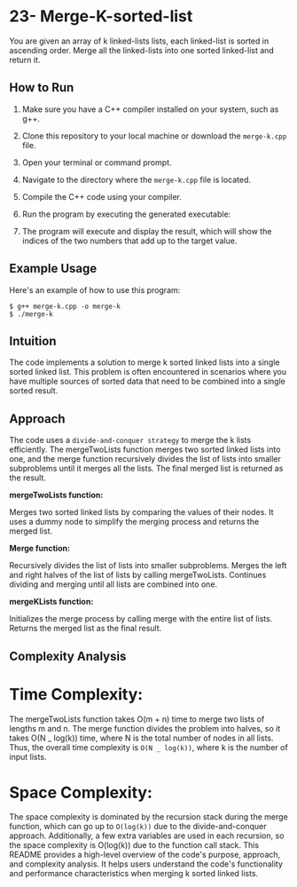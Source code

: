 # 23- Merge-K-sorted-list

You are given an array of k linked-lists lists, each linked-list is sorted in ascending order.
Merge all the linked-lists into one sorted linked-list and return it.

## How to Run

1. Make sure you have a C++ compiler installed on your system, such as g++.

2. Clone this repository to your local machine or download the `merge-k.cpp` file.

3. Open your terminal or command prompt.

4. Navigate to the directory where the `merge-k.cpp` file is located.

5. Compile the C++ code using your compiler.

6. Run the program by executing the generated executable:

7. The program will execute and display the result, which will show the indices of the two numbers that add up to the target value.

## Example Usage

Here's an example of how to use this program:

```shell
$ g++ merge-k.cpp -o merge-k
$ ./merge-k
```

## Intuition

The code implements a solution to merge k sorted linked lists into a single sorted linked list. This problem is often encountered in scenarios where you have multiple sources of sorted data that need to be combined into a single sorted result.

## Approach

The code uses a `divide-and-conquer strategy` to merge the k lists efficiently. The mergeTwoLists function merges two sorted linked lists into one, and the merge function recursively divides the list of lists into smaller subproblems until it merges all the lists. The final merged list is returned as the result.

**mergeTwoLists function:**

Merges two sorted linked lists by comparing the values of their nodes.
It uses a dummy node to simplify the merging process and returns the merged list.

**Merge function:**

Recursively divides the list of lists into smaller subproblems.
Merges the left and right halves of the list of lists by calling mergeTwoLists.
Continues dividing and merging until all lists are combined into one.

**mergeKLists function:**

Initializes the merge process by calling merge with the entire list of lists.
Returns the merged list as the final result.

## Complexity Analysis

# Time Complexity:

The mergeTwoLists function takes O(m + n) time to merge two lists of lengths m and n.
The merge function divides the problem into halves, so it takes O(N _ log(k)) time, where N is the total number of nodes in all lists.
Thus, the overall time complexity is `O(N _ log(k))`, where k is the number of input lists.

# Space Complexity:

The space complexity is dominated by the recursion stack during the merge function, which can go up to `O(log(k))` due to the divide-and-conquer approach.
Additionally, a few extra variables are used in each recursion, so the space complexity is O(log(k)) due to the function call stack.
This README provides a high-level overview of the code's purpose, approach, and complexity analysis. It helps users understand the code's functionality and performance characteristics when merging k sorted linked lists.
